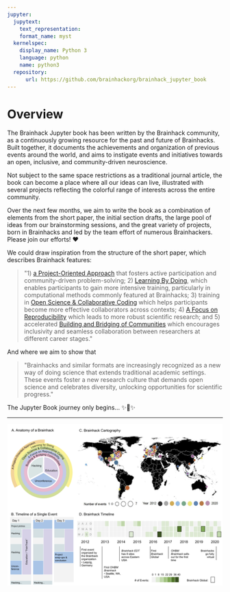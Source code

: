 ```yaml
---
jupyter:
  jupytext:
    text_representation:
    format_name: myst
  kernelspec:
    display_name: Python 3
    language: python
    name: python3
  repository:
      url: https://github.com/brainhackorg/brainhack_jupyter_book
---
```


# Overview

The Brainhack Jupyter book has been written by the Brainhack community, as a continuously growing resource for the past and future of Brainhacks. Built together, it documents the achievements and organization of previous events around the world, and aims to instigate events and initiatives towards an open, inclusive, and community-driven neuroscience.

Not subject to the same space restrictions as a traditional journal article, the book can become a place where all our ideas can live, illustrated with several projects reflecting the colorful range of interests across the entire community.

Over the next few months, we aim to write the book as a combination of elements from the short paper, the initial section drafts, the large pool of ideas from our brainstorming sessions, and the great variety of projects, born in Brainhacks and led by the team effort of numerous Brainhackers. Please join our efforts! ❤️

We could draw inspiration from the structure of the short paper, which describes Brainhack features:

> "1) [a Project-Oriented Approach](a-project-oriented-approach) that fosters active participation and community-driven problem-solving; 2) [Learning By Doing](learning-by-doing), which enables participants to gain more intensive training, particularly in computational methods commonly featured at Brainhacks; 3) training in [Open Science & Collaborative Coding](open-science-collaborative-coding) which helps participants become more effective collaborators across contexts; 4) [A Focus on Reproducibility](a-focus-on-reproducibility) which leads to more robust scientific research; and 5) accelerated [Building and Bridging of Communities](building-and-bridging-communities) which encourages inclusivity and seamless collaboration between researchers at different career stages."

And where we aim to show that

> "Brainhacks and similar formats are increasingly recognized as a new way of doing science that extends traditional academic settings. These events foster a new research culture that demands open science and celebrates diversity, unlocking opportunities for scientific progress."

The Jupyter Book journey only begins… ✨🚀✨

---

![Preprint Figure](static/preprint_figure-1.png)
